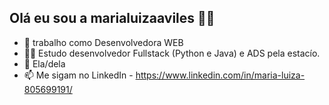 ## Olá eu sou a marialuizaaviles 👩‍💻

- 👀 trabalho como Desenvolvedora WEB
- 👩‍💻 Estudo desenvolvedor Fullstack (Python e Java) e ADS pela estacío.
- 👧 Ela/dela 
- 📫 Me sigam no LinkedIn - https://www.linkedin.com/in/maria-luiza-805699191/

<!---
marialuizaavils/marialuizaavils is a ✨ special ✨ repository because its `README.md` (this file) appears on your GitHub profile.
You can click the Preview link to take a look at your changes.
--->
